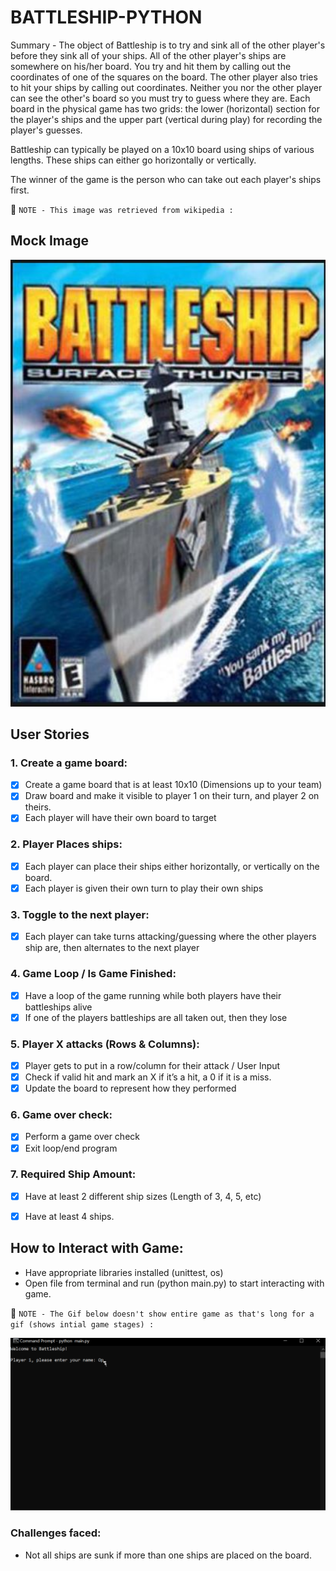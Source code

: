 # BATTLESHIP-PYTHON


Summary - The object of Battleship is to try and sink all of the other player's before they sink all of your ships. All of the other player's ships are somewhere on his/her board.  You try and hit them by calling out the coordinates of one of the squares on the board.  The other player also tries to hit your ships by calling out coordinates.  Neither you nor the other player can see the other's board so you must try to guess where they are.  Each board in the physical game has two grids:  the lower (horizontal) section for the player's ships and the upper part (vertical during play) for recording the player's guesses.

Battleship can typically be played on a 10x10 board using ships of various lengths. These ships can either go horizontally or vertically.

The winner of the game is the person who can take out each player's ships first.



📝 `NOTE - This image was retrieved from wikipedia :`

## Mock Image
<img src="https://github.com/nahomebssa/battleship-python/blob/main/battleship_image.JPG" width=600><br>



## User Stories
### 1. Create a game board:

- [x] Create a game board that is at least 10x10 (Dimensions up to your team)
- [x] Draw board and make it visible to player 1 on their turn, and player 2 on theirs.
- [x] Each player will have their own board to target

### 2. Player Places ships:

- [x] Each player can place their ships either horizontally, or vertically on the board.
- [x] Each player is given their own turn to play their own ships

### 3. Toggle to the next player:

- [x] Each player can take turns attacking/guessing where the other players ship are, then alternates to the next player

### 4. Game Loop / Is Game Finished:

- [x] Have a loop of the game running while both players have their battleships alive
- [x] If one of the players battleships are all taken out, then they lose 

### 5. Player X attacks (Rows & Columns):

- [x] Player gets to put in a row/column for their attack / User Input
- [x] Check if valid hit and mark an X if it’s a hit, a 0 if it is a miss.
- [x] Update the board to represent how they performed

### 6. Game over check:

- [x] Perform a game over check 
- [x] Exit loop/end program

### 7. Required Ship Amount:

- [x] Have at least 2 different ship sizes (Length of 3, 4, 5, etc)
- [x] Have at least 4 ships.



## How to Interact with Game:

- Have appropriate libraries installed (unittest, os)
- Open file from terminal and run (python main.py) to start interacting with game.

📝 `NOTE - The Gif below doesn't show entire game as that's long for a gif (shows intial game stages) :`

<img src="https://github.com/nahomebssa/battleship-python/blob/main/buildingShips.gif" width=600><br>


### Challenges faced:

- Not all ships are sunk if more than one ships are placed on the board.


